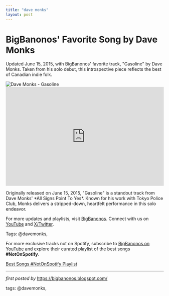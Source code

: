 ```yaml
---
title: "dave monks"
layout: post
---
```

<!-- Post Title -->
<h1 >BigBanonos' Favorite Song by Dave Monks</h1> <!-- Introductory Text -->
<p >Updated June 15, 2015, with BigBanonos' favorite track, "Gasoline" by Dave Monks. Taken from his solo debut, this introspective piece reflects the best of Canadian indie folk.</p> <!-- Featured Image -->
<div > <img src="https://dinealonerecords.com/wp-content/uploads/2015/05/dave-monks.jpg" alt="Dave Monks - Gasoline" />
</div> <!-- YouTube Video Embed -->
<div > <iframe width="100%" height="315" src="https://www.youtube.com/embed/p7ydjNUiSDs" title="Dave Monks - Gasoline (Official Audio)" frameborder="0" allow="accelerometer; autoplay; clipboard-write; encrypted-media; gyroscope; picture-in-picture; web-share" referrerpolicy="strict-origin-when-cross-origin" allowfullscreen></iframe>
</div> <!-- Song Information -->
<div > <p>Originally released on June 15, 2015, "Gasoline" is a standout track from Dave Monks' *All Signs Point To Yes*. Known for his work with Tokyo Police Club, Monks delivers a stripped-down, heartfelt performance in this solo endeavor.</p>
</div> <!-- Footer Links -->
<div > <p>For more updates and playlists, visit <a href="https://bigbanonos.blogspot.com/" target="_blank">BigBanonos</a>. Connect with us on <a href="https://www.youtube.com/@BigBanonos" target="_blank">YouTube</a> and <a href="https://x.com/bigbanonos" target="_blank">X/Twitter</a>.</p>
</div> <!-- Tags -->
<p >Tags: @davemonks,</p>


<!--Subscribe and Playlist Links-->
<div>
    <p>For more exclusive tracks not on Spotify, subscribe to <a href="https://www.youtube.com/@BigBanonos" target="_blank">BigBanonos on YouTube</a> and explore their curated playlist of the best songs <strong>#NotOnSpotify</strong>.</p>
    <p><a href="https://www.youtube.com/playlist?list=PLtuNtuTatqI0kFahUCbtbfenC_ET5O_tr" target="_blank">Best Songs #NotOnSpotify Playlist<br /></a></p></div>

<hr />

<p><em>first posted by</em> <a href="https://bigbanonos.blogspot.com/" rel="noopener" target="_new">https://bigbanonos.blogspot.com/</a></p>

<p>tags: @davemonks,</p>
